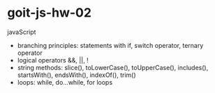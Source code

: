 # goit-js-hw-02
javaScript
- branching principles: statements with if, switch operator, ternary operator
- logical operators &&, ||, !
- string methods: slice(), toLowerCase(), toUpperCase(), includes(), startsWith(), endsWith(), indexOf(), trim()
- loops: while, do…while, for loops
